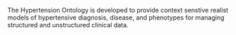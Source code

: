 The Hypertension Ontology is developed to provide context senstive realist models of hypertensive diagnosis, disease, and phenotypes for managing structured and unstructured clinical data.
